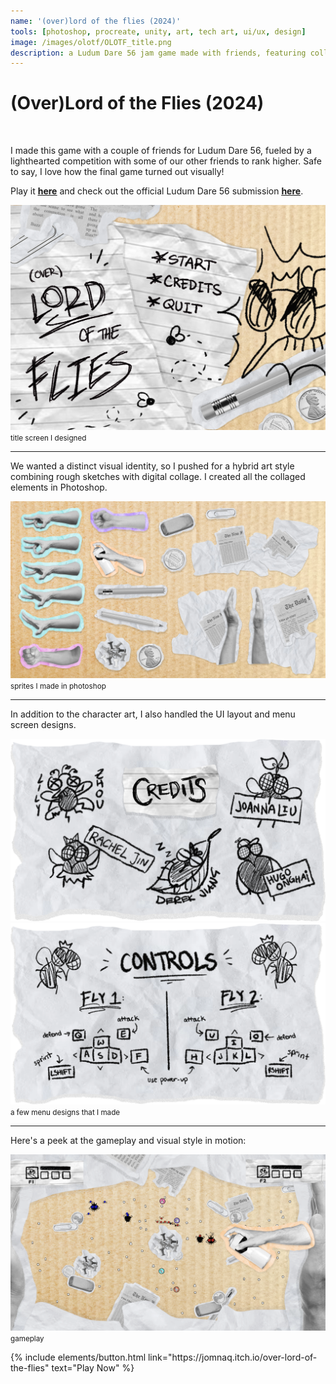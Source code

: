 ```yaml
---
name: '(over)lord of the flies (2024)'
tools: [photoshop, procreate, unity, art, tech art, ui/ux, design]
image: /images/olotf/OLOTF_title.png
description: a Ludum Dare 56 jam game made with friends, featuring collage-style visuals and quirky design
---
```


# (Over)Lord of the Flies (2024)

<div class="row align-items-center">
  <div class="col-md-10">
  <br>
    <p>
      I made this game with a couple of friends for Ludum Dare 56, fueled by a lighthearted competition with some of our other friends to rank higher. Safe to say, I love how the final game turned out visually!
    </p>
    <p>
      Play it <a href="https://jomnaq.itch.io/over-lord-of-the-flies" target="_blank"><strong><u>here</u></strong></a> and check out the official Ludum Dare 56 submission  
      <a href="https://ldjam.com/events/ludum-dare/56/overlord-of-the-flies" target="_blank"><strong><u>here</u></strong></a>.
    </p>
  </div>
</div>

<div class="text-center">
  <img src="/images/olotf/OLOTF_title.png" alt="Title Screen" class="img-fluid">
  <small class="d-block mt-1">title screen I designed</small>
</div>

---

We wanted a distinct visual identity, so I pushed for a hybrid art style combining rough sketches with digital collage. I created all the collaged elements in Photoshop.

<div class="text-center">
  <img src="/images/olotf/OLOTF_sprites.png" alt="Photoshop Sprites" class="img-fluid">
  <small class="d-block mt-1">sprites I made in photoshop</small>
</div>

---

In addition to the character art, I also handled the UI layout and menu screen designs.

<div class="row">
  <div class="col-sm-6">
    <img src="/images/olotf/credits.png" alt="Credits Menu" class="img-fluid">
  </div>
  <div class="col-sm-6">
    <img src="/images/olotf/controls.png" alt="Controls Menu" class="img-fluid">
  </div>
</div>
<div class="text-center">
  <small class="d-block mt-1">a few menu designs that I made</small>
</div>

---

Here's a peek at the gameplay and visual style in motion:

<div class="text-center">
  <img src="/images/olotf/gameplay_olotf.png" alt="Gameplay" class="img-fluid">
  <small class="d-block mt-1">gameplay</small>
</div>

<p class="text-center">
{% include elements/button.html link="https://jomnaq.itch.io/over-lord-of-the-flies" text="Play Now" %}
</p>
